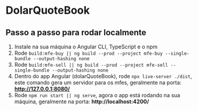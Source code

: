 # DolarQuoteBook

## Passo a passo para rodar localmente

1. Instale na sua máquina o Angular CLI, TypeScript e o npm
2. Rode `build:mfe-buy || ng build --prod --project mfe-buy --single-bundle --output-hashing none`
3. Rode `build:mfe-sell || ng build --prod --project mfe-sell --single-bundle --output-hashing none`
4. Dentro do app Angular (dolarQuoteBook), rode `npx live-server ./dist`, este comando gera um servidor para os mfes, geralmente na porta: **http://127.0.0.1:8080/**
5. Rode `npm run start || ng serve`, agora o app está rodando na sua máquina, geralmente na porta: **http://localhost:4200/**
